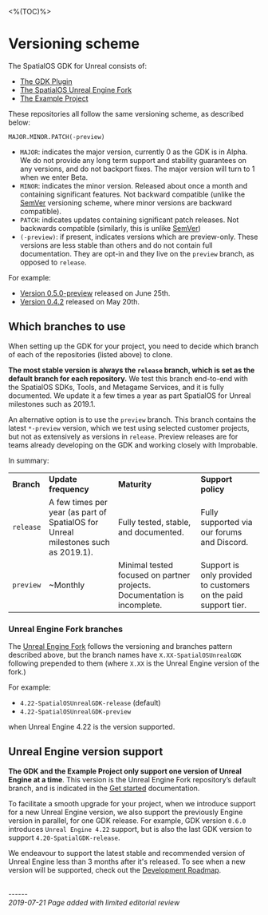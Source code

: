 <%(TOC)%>

# Versioning scheme

The SpatialOS GDK for Unreal consists of:

*   [The GDK Plugin](https://github.com/spatialos/unrealgdk)
*   [The SpatialOS Unreal Engine Fork](https://github.com/improbableio/UnrealEngine)
*   [The Example Project](https://github.com/spatialos/UnrealGDKExampleProject)

These repositories all follow the same versioning scheme, as described below: 

`MAJOR.MINOR.PATCH(-preview)`

* `MAJOR`: indicates the major version, currently 0 as the GDK is in Alpha. We do not provide any long term support and stability guarantees on any versions, and do not backport fixes. The major version will turn to 1 when we enter Beta. 
* `MINOR`: indicates the minor version. Released about once a month and containing significant features. Not backward compatible (unlike the [SemVer](https://semver.org/spec/v2.0.0.html) versioning scheme, where minor versions are backward compatible). 
* `PATCH`: indicates updates containing significant patch releases. Not backwards compatible (similarly, this is unlike [SemVer](https://semver.org/spec/v2.0.0.html))
* `(-preview)`: if present, indicates versions which are preview-only. These versions are less stable than others and do not contain full documentation. They are opt-in and they live on the `preview` branch, as opposed to `release`.

For example: 

*   [Version 0.5.0-preview](https://github.com/spatialos/UnrealGDK/releases/tag/0.5.0-preview) released on June 25th.
*   [Version 0.4.2](https://github.com/spatialos/UnrealGDK/releases/tag/0.4.2) released on May 20th.

## Which branches to use

When setting up the GDK for your project, you need to decide which branch of each of the repositories (listed above) to clone.

**The most stable version is always the `release` branch, which is set as the default branch for each repository.** We test this branch end-to-end with the SpatialOS SDKs, Tools, and Metagame Services, and it is fully documented. We update it a few times a year as part SpatialOS for Unreal milestones such as 2019.1.

An alternative option is to use the `preview` branch. This branch contains the latest `*-preview` version, which we test using selected customer projects, but not as extensively as versions in `release`. Preview releases are for teams already developing on the GDK and working closely with Improbable. 

In summary:

<table>
  <tr>
   <td><strong>Branch</strong>
   </td>
   <td><strong>Update frequency</strong>
   </td>
   <td><strong>Maturity</strong>
   </td>
   <td><strong>Support policy</strong>
   </td>
  </tr>
  <tr>
   <td><code>release</code>
   </td>
   <td>A few times per year (as part of SpatialOS for Unreal milestones such as 2019.1).
   </td>
   <td>Fully tested, stable, and documented.
   </td>
   <td>Fully supported via our forums and Discord.
   </td>
  </tr>
  <tr>
   <td><code>preview</code>
   </td>
   <td>~Monthly
   </td>
   <td>Minimal tested focused on partner projects. Documentation is incomplete.
   </td>
   <td>Support is only provided to customers on the paid support tier.
   </td>
  </tr>
</table>

### Unreal Engine Fork branches

The [Unreal Engine Fork](https://github.com/improbableio/UnrealEngine) follows the versioning and branches pattern described above, but the branch names have `X.XX-SpatialOSUnrealGDK` following prepended to them (where `X.XX` is the Unreal Engine version of the fork.)

For example:

*   ``4.22-SpatialOSUnrealGDK-release`` (default)
*   ``4.22-SpatialOSUnrealGDK-preview``

when Unreal Engine 4.22 is the version supported.

## Unreal Engine version support

**The GDK and the Example Project only support one version of Unreal Engine at a time**. This version is the Unreal Engine Fork repository’s default branch, and is indicated in the [Get started]({{urlRoot}}/content/get-started/introduction) documentation.

To facilitate a smooth upgrade for your project, when we introduce support for a new Unreal Engine version, we also support the previously Engine version in parallel, for one GDK release. For example, GDK version `0.6.0` introduces `Unreal Engine 4.22` support, but is also the last GDK version to support `4.20-SpatialGDK-release`.

We endeavour to support the latest stable and recommended version of Unreal Engine less than 3 months after it's released. To see when a new version will be supported, check out the [Development Roadmap](https://github.com/spatialos/unrealgdk/projects/1).

<br/>------<br/>
_2019-07-21 Page added with limited editorial review_

[//]: # (TODO: https://improbableio.atlassian.net/browse/DOC-1231)


